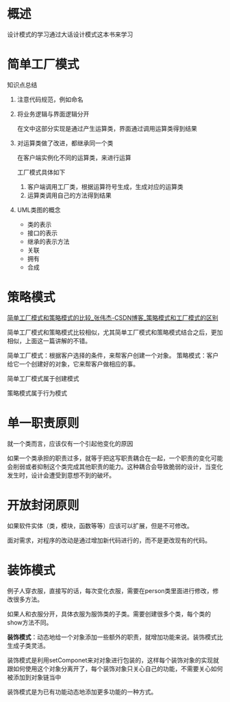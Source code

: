 # 概述

设计模式的学习通过大话设计模式这本书来学习

# 简单工厂模式

知识点总结

1. 注意代码规范，例如命名

2. 将业务逻辑与界面逻辑分开

   在文中这部分实现是通过产生运算类，界面通过调用运算类得到结果

3. 对运算类做了改进，都继承同一个类

   在客户端实例化不同的运算类，来进行运算

   工厂模式具体如下

   1. 客户端调用工厂类，根据运算符号生成，生成对应的运算类
   2. 运算类调用自己的方法得到结果

4. UML类图的概念

   * 类的表示
   * 接口的表示
   * 继承的表示方法
   * 关联
   * 拥有
   * 合成

# 策略模式

[简单工厂模式和策略模式的比较_张伟杰-CSDN博客_策略模式和工厂模式的区别](https://blog.csdn.net/zwj_jyzl/article/details/80869905)

简单工厂模式和策略模式比较相似，尤其简单工厂模式和策略模式结合之后，更加相似，上面这一篇讲解的不错。

简单工厂模式：根据客户选择的条件，来帮客户创建一个对象。
策略模式：客户给它一个创建好的对象，它来帮客户做相应的事。

简单工厂模式属于创建模式

策略模式属于行为模式

# 单一职责原则

就一个类而言，应该仅有一个引起他变化的原因

如果一个类承担的职责过多，就等于把这写职责耦合在一起，一个职责的变化可能会削弱或者抑制这个类完成其他职责的能力。这种耦合会导致脆弱的设计，当变化发生时，设计会遭受到意想不到的破坏。

# 开放封闭原则

如果软件实体（类，模块，函数等等）应该可以扩展，但是不可修改。

面对需求，对程序的改动是通过增加新代码进行的，而不是更改现有的代码。

# 装饰模式

例子人穿衣服，直接写的话，每次变化衣服，需要在person类里面进行修改，修改很多方法。

如果人和衣服分开，具体衣服为服饰类的子类。需要创建很多个类，每个类的show方法不同。

**装饰模式**：动态地给一个对象添加一些额外的职责，就增加功能来说。装饰模式比生成子类灵活。

装饰模式是利用setComponet来对对象进行包装的，这样每个装饰对象的实现就跟如何使用这个对象分离开了，每个装饰对象只关心自己的功能，不需要关心如何被添加到对象链当中

装饰模式是为已有功能动态地添加更多功能的一种方式。

